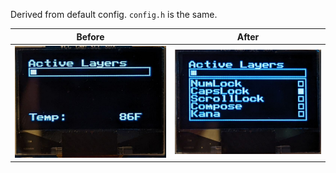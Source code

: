 Derived from default config. `config.h` is the same.

| Before                     | After                    |
| -------------------------- | ------------------------ |
| ![Before](home_before.jpg) | ![After](home_after.jpg) |